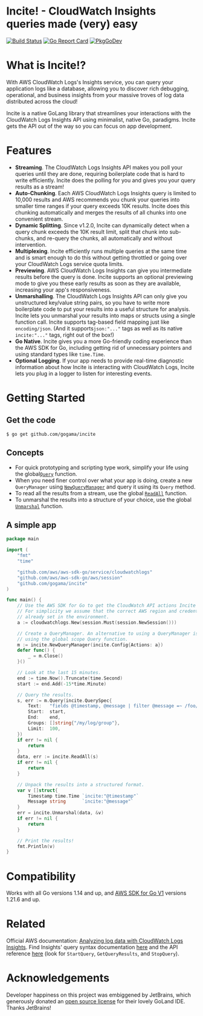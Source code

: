 Incite! - CloudWatch Insights queries made (very) easy
======================================================

[![Build Status](https://travis-ci.org/gogama/incite.svg)](https://travis-ci.com/gogama/incite) [![Go Report Card](https://goreportcard.com/badge/github.com/gogama/incite)](https://goreportcard.com/report/github.com/gogama/incite) [![PkgGoDev](https://pkg.go.dev/badge/github.com/gogama/incite)](https://pkg.go.dev/github.com/gogama/incite)

What is Incite!?
================

With AWS CloudWatch Logs's Insights service, you can query your application logs
like a database, allowing you to discover rich debugging, operational, and
business  insights from your massive troves of log data distributed across the
cloud!

Incite is a native GoLang library that streamlines your interactions with the
CloudWatch Logs Insights API using minimalist, native Go, paradigms. Incite gets
the API out of the way so you can focus on app development.

Features
========

- **Streaming**. The CloudWatch Logs Insights API makes you poll your queries
  until they are done, requiring boilerplate code that is hard to write efficiently.
  Incite does the polling for you and gives you your query results as a stream!
- **Auto-Chunking**. Each AWS CloudWatch Logs Insights query is limited to 10,000
  results and AWS recommends you chunk your queries into smaller time ranges if
  your query exceeds 10K results. Incite does this chunking automatically and
  merges the results of all chunks into one convenient stream.
- **Dynamic Splitting**. Since v1.2.0, Incite can dynamically detect when a query
  chunk exceeds the 10K result limit, split that chunk into sub-chunks, and
  re-query the chunks, all automatically and without intervention.
- **Multiplexing**. Incite efficiently runs multiple queries at the same time
  and is smart enough to do this without getting throttled or going over your
  CloudWatch Logs service quota limits.
- **Previewing**. AWS CloudWatch Logs Insights can give you intermediate results
  before the query is done. Incite supports an optional previewing mode to give
  you these early results as soon as they are available, increasing your app's
  responsiveness.
- **Unmarshalling**. The CloudWatch Logs Insights API can only give you
  unstructured key/value string pairs, so you have to write more boilerplate code
  to put your results into a useful structure for analysis. Incite lets you
  unmarshal your results into maps or structs using a single function call.
  Incite supports tag-based field mapping just like `encoding/json`. (And it
  supports`json:"..."` tags as well as its native `incite:"..."` tags, right
  out of the box!)
- **Go Native**. Incite gives you a more Go-friendly coding experience than the
  AWS SDK for Go, including getting rid of unnecessary pointers and using
  standard types like `time.Time`.
- **Optional Logging**. If your app needs to provide real-time diagnostic
  information about how Incite is interacting with CloudWatch Logs, Incite lets
  you plug in a logger to listen for interesting events.

Getting Started
===============

## Get the code

```
$ go get github.com/gogama/incite
```

## Concepts

- For quick prototyping and scripting type work, simplify your life using the
  global[`Query`](https://pkg.go.dev/github.com/gogama/incite#Query) function.
- When you need finer control over what your app is doing, create a new
  `QueryManager` using
  [`NewQueryManager`](https://pkg.go.dev/github.com/gogama/incite#NewQueryManager)
  and query it using its `Query` method.
- To read all the results from a stream, use the global
  [`ReadAll`](https://pkg.go.dev/github.com/gogama/incite#ReadAll) function.
- To unmarshal the results into a structure of your choice, use the global
  [`Unmarshal`](https://pkg.go.dev/github.com/gogama/incite#Unmarshal) function.

## A simple app

```go
package main

import (
	"fmt"
	"time"

	"github.com/aws/aws-sdk-go/service/cloudwatchlogs"
	"github.com/aws/aws-sdk-go/aws/session"
	"github.com/gogama/incite"
)

func main() {
	// Use the AWS SDK for Go to get the CloudWatch API actions Incite needs.
	// For simplicity we assume that the correct AWS region and credentials are
	// already set in the environment.
	a := cloudwatchlogs.New(session.Must(session.NewSession()))

	// Create a QueryManager. An alternative to using a QueryManager is just
	// using the global scope Query function.
	m := incite.NewQueryManager(incite.Config{Actions: a})
	defer func() {
		_ = m.Close()
	}()

	// Look at the last 15 minutes.
	end := time.Now().Truncate(time.Second)
	start := end.Add(-15*time.Minute)

	// Query the results.
	s, err := m.Query(incite.QuerySpec{
		Text:   "fields @timestamp, @message | filter @message =~ /foo/ | sort @timestamp desc",
		Start:  start,
		End:    end,
		Groups: []string{"/my/log/group"},
		Limit:  100,
	})
	if err != nil {
		return
	}
	data, err := incite.ReadAll(s)
	if err != nil {
		return
	}

	// Unpack the results into a structured format.
	var v []struct{
		Timestamp time.Time `incite:"@timestamp"`
		Message string      `incite:"@message"`
	}
	err = incite.Unmarshal(data, &v)
	if err != nil {
		return
	}

	// Print the results!
	fmt.Println(v)
}
```

Compatibility
=============

Works with all Go versions 1.14 and up, and [AWS SDK for Go V1](https://github.com/aws/aws-sdk-go)
versions 1.21.6 and up.

Related
=======

Official AWS documentation: [Analyzing log data with CloudWatch Logs Insights](https://docs.aws.amazon.com/AmazonCloudWatch/latest/logs/AnalyzingLogData.html).
Find Insights' query syntax documentation [here](https://docs.aws.amazon.com/AmazonCloudWatch/latest/logs/CWL_QuerySyntax.html)
and the API reference [here](https://docs.aws.amazon.com/AmazonCloudWatch/latest/APIReference/API_Operations.html) (look
for `StartQuery`, `GetQueryResults`, and `StopQuery`).

Acknowledgements
================

Developer happiness on this project was embiggened by JetBrains, which
generously donated an [open source license](https://www.jetbrains.com/opensource/)
for their lovely GoLand IDE. Thanks JetBrains!
